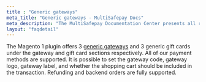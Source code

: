 ```yaml
---
title : "Generic gateways"
meta_title: "Generic gateways - MultiSafepay Docs"
meta_description: "The MultiSafepay Documentation Center presents all relevant information about our Plugins and API. You can also find support pages for payment methods, tools and general questions as well as the contact details of our Support and Integration Teams."
layout: "faqdetail"
---
```

The Magento 1 plugin offers 3 [generic gateways](/faq/general/generic-gateways/) and 3 generic gift cards under the gateway and gift card sections respectively.
All of our payment methods are supported. It is possible to set the gateway code, gateway logo, gateway label, and whether the shopping cart should be included in the transaction.
Refunding and backend orders are fully supported.
